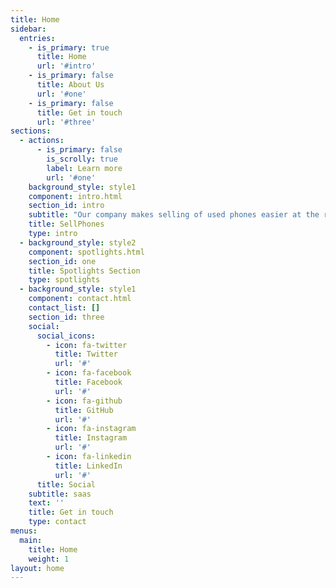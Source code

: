 ```yaml
---
title: Home
sidebar:
  entries:
    - is_primary: true
      title: Home
      url: '#intro'
    - is_primary: false
      title: About Us
      url: '#one'
    - is_primary: false
      title: Get in touch
      url: '#three'
sections:
  - actions:
      - is_primary: false
        is_scrolly: true
        label: Learn more
        url: '#one'
    background_style: style1
    component: intro.html
    section_id: intro
    subtitle: "Our company makes selling of used phones easier at the right price\r. So in this model there is a seller who wants to sell his mobile and there is a buyer who wants to purchase a mobile\r. The role of our company is to determine the right price of the mobile that the seller is trying to sell\r. For this we’ll use algorithms to collect data about phones which will help us estimate the cost of the cell phones depending on their condition\r. Then it goes through a verification process where in the seller submits his cell phone to our service center, in our service center we check for all the defects and give a final estimated price. Once this is done the ad for User’s cell phone goes live on our website through which any person can buy it\r."
    title: SellPhones
    type: intro
  - background_style: style2
    component: spotlights.html
    section_id: one
    title: Spotlights Section
    type: spotlights
  - background_style: style1
    component: contact.html
    contact_list: []
    section_id: three
    social:
      social_icons:
        - icon: fa-twitter
          title: Twitter
          url: '#'
        - icon: fa-facebook
          title: Facebook
          url: '#'
        - icon: fa-github
          title: GitHub
          url: '#'
        - icon: fa-instagram
          title: Instagram
          url: '#'
        - icon: fa-linkedin
          title: LinkedIn
          url: '#'
      title: Social
    subtitle: saas
    text: ''
    title: Get in touch
    type: contact
menus:
  main:
    title: Home
    weight: 1
layout: home
---
```


